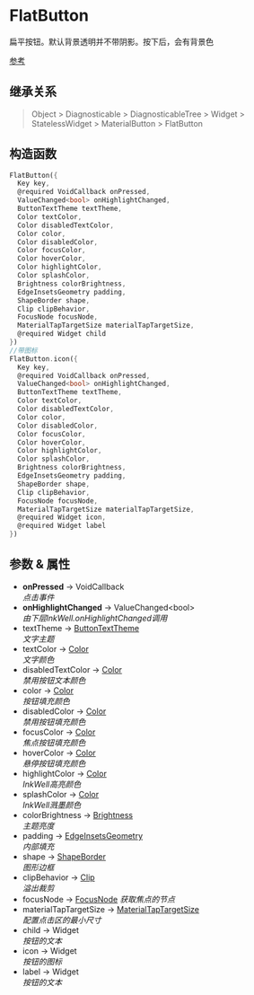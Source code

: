 # FlatButton

扁平按钮。默认背景透明并不带阴影。按下后，会有背景色

[参考](https://api.flutter.dev/flutter/material/FlatButton-class.html)

## 继承关系

> Object > Diagnosticable > DiagnosticableTree > Widget > StatelessWidget > MaterialButton > FlatButton

## 构造函数

```dart
FlatButton({
  Key key,
  @required VoidCallback onPressed,
  ValueChanged<bool> onHighlightChanged,
  ButtonTextTheme textTheme,
  Color textColor,
  Color disabledTextColor,
  Color color,
  Color disabledColor,
  Color focusColor,
  Color hoverColor,
  Color highlightColor,
  Color splashColor,
  Brightness colorBrightness,
  EdgeInsetsGeometry padding,
  ShapeBorder shape,
  Clip clipBehavior,
  FocusNode focusNode,
  MaterialTapTargetSize materialTapTargetSize,
  @required Widget child
})
//带图标
FlatButton.icon({
  Key key,
  @required VoidCallback onPressed,
  ValueChanged<bool> onHighlightChanged,
  ButtonTextTheme textTheme,
  Color textColor,
  Color disabledTextColor,
  Color color,
  Color disabledColor,
  Color focusColor,
  Color hoverColor,
  Color highlightColor,
  Color splashColor,
  Brightness colorBrightness,
  EdgeInsetsGeometry padding,
  ShapeBorder shape,
  Clip clipBehavior,
  FocusNode focusNode,
  MaterialTapTargetSize materialTapTargetSize,
  @required Widget icon,
  @required Widget label
})
```

## 参数 & 属性

- **onPressed** → VoidCallback  
  *点击事件*
- **onHighlightChanged** → ValueChanged\<bool>  
  *由下层lnkWell.onHighlightChanged调用*
- textTheme → [ButtonTextTheme](#ButtonTextTheme)  
  *文字主题*
- textColor → [Color](#Color)  
  *文字颜色*
- disabledTextColor → [Color](#Color)  
  *禁用按钮文本颜色*
- color → [Color](#Color)  
  *按钮填充颜色*
- disabledColor → [Color](#Color)  
  *禁用按钮填充颜色*
- focusColor → [Color](#Color)  
  *焦点按钮填充颜色*
- hoverColor → [Color](#Color)  
  *悬停按钮填充颜色*
- highlightColor → [Color](#Color)  
  *InkWell高亮颜色*
- splashColor → [Color](#Color)  
  *InkWell溅墨颜色*
- colorBrightness → [Brightness](#Brightness)  
  *主题亮度*
- padding → [EdgeInsetsGeometry](#EdgeInsetsGeometry)  
  *内部填充*
- shape → [ShapeBorder](#ShapeBorder)  
  *图形边框*
- clipBehavior → [Clip](#Clip)  
  *溢出裁剪*
- focusNode → [FocusNode](https://api.flutter.dev/flutter/widgets/FocusNode-class.html)
  *获取焦点的节点*
- materialTapTargetSize → [MaterialTapTargetSize](#MaterialTapTargetSize)  
  *配置点击区的最小尺寸*
- child → Widget  
  *按钮的文本*
- icon → Widget  
  *按钮的图标*
- label → Widget  
  *按钮的文本*
